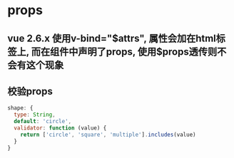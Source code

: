 # props

## vue 2.6.x 使用v-bind="$attrs", 属性会加在html标签上, 而在组件中声明了props, 使用$props透传则不会有这个现象

## 校验props

```js
shape: {
  type: String,
  default: 'circle',
  validator: function (value) {
    return ['circle', 'square', 'multiple'].includes(value)
  }
}
```
